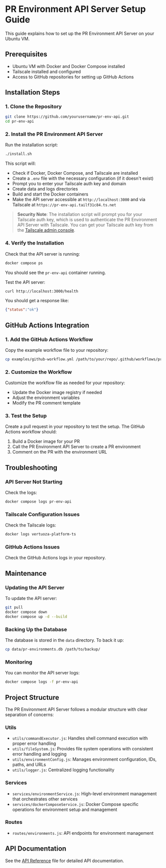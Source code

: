# PR Environment API Server Setup Guide

This guide explains how to set up the PR Environment API Server on your Ubuntu VM.

## Prerequisites

- Ubuntu VM with Docker and Docker Compose installed
- Tailscale installed and configured
- Access to GitHub repositories for setting up GitHub Actions

## Installation Steps

### 1. Clone the Repository

```bash
git clone https://github.com/yourusername/pr-env-api.git
cd pr-env-api
```

### 2. Install the PR Environment API Server

Run the installation script:

```bash
./install.sh
```

This script will:
- Check if Docker, Docker Compose, and Tailscale are installed
- Create a `.env` file with the necessary configuration (if it doesn't exist)
- Prompt you to enter your Tailscale auth key and domain
- Create data and logs directories
- Build and start the Docker containers
- Make the API server accessible at `http://localhost:3000` and via Tailscale at `https://pr-env-api.tailf31c84.ts.net`

> **Security Note**: The installation script will prompt you for your Tailscale auth key, which is used to authenticate the PR Environment API Server with Tailscale. You can get your Tailscale auth key from the [Tailscale admin console](https://login.tailscale.com/admin/settings/keys).

### 4. Verify the Installation

Check that the API server is running:

```bash
docker compose ps
```

You should see the `pr-env-api` container running.

Test the API server:

```bash
curl http://localhost:3000/health
```

You should get a response like:

```json
{"status":"ok"}
```

## GitHub Actions Integration

### 1. Add the GitHub Actions Workflow

Copy the example workflow file to your repository:

```bash
cp examples/github-workflow.yml /path/to/your/repo/.github/workflows/pr-environment.yml
```

### 2. Customize the Workflow

Customize the workflow file as needed for your repository:

- Update the Docker image registry if needed
- Adjust the environment variables
- Modify the PR comment template

### 3. Test the Setup

Create a pull request in your repository to test the setup. The GitHub Actions workflow should:

1. Build a Docker image for your PR
2. Call the PR Environment API Server to create a PR environment
3. Comment on the PR with the environment URL

## Troubleshooting

### API Server Not Starting

Check the logs:

```bash
docker compose logs pr-env-api
```

### Tailscale Configuration Issues

Check the Tailscale logs:

```bash
docker logs vertuoza-platform-ts
```

### GitHub Actions Issues

Check the GitHub Actions logs in your repository.

## Maintenance

### Updating the API Server

To update the API server:

```bash
git pull
docker compose down
docker compose up -d --build
```

### Backing Up the Database

The database is stored in the `data` directory. To back it up:

```bash
cp data/pr-environments.db /path/to/backup/
```

### Monitoring

You can monitor the API server logs:

```bash
docker compose logs -f pr-env-api
```

## Project Structure

The PR Environment API Server follows a modular structure with clear separation of concerns:

### Utils

- `utils/commandExecutor.js`: Handles shell command execution with proper error handling
- `utils/fileSystem.js`: Provides file system operations with consistent error handling and logging
- `utils/environmentConfig.js`: Manages environment configuration, IDs, paths, and URLs
- `utils/logger.js`: Centralized logging functionality

### Services

- `services/environmentService.js`: High-level environment management that orchestrates other services
- `services/dockerComposeService.js`: Docker Compose specific operations for environment setup and management

### Routes

- `routes/environments.js`: API endpoints for environment management

## API Documentation

See the [API Reference](./api-reference.md) file for detailed API documentation.
